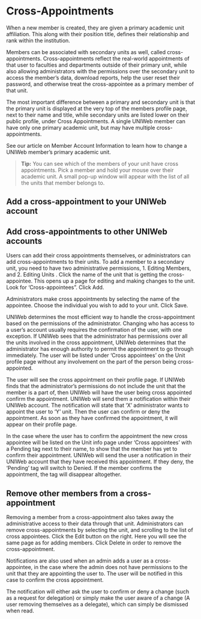 # Cross-Appointments

When a new member is created, they are given a primary academic unit affiliation. This along with their position title, defines their relationship and rank within the institution.

Members can be associated with secondary units as well, called cross-appointments. Cross-appointments reflect the real-world appointments of that user to faculties and departments outside of their primary unit, while also allowing administrators with the permissions over the secondary unit to access the member’s data, download reports, help the user reset their password, and otherwise treat the cross-appointee as a primary member of that unit.

The most important difference between a primary and secondary unit is that the primary unit is displayed at the very top of the members profile page, next to their name and title, while secondary units are listed lower on their public profile, under Cross Appointments. A single UNIWeb member can have only one primary academic unit, but may have multiple cross-appointments.

See our article on Member Account Information to learn how to change a UNIWeb member’s primary academic unit.

> **Tip:** You can see which of the members of your unit have cross appointments. Pick a member and hold your mouse over their academic unit. A small pop-up window will appear with the list of all the units that member belongs to.

## Add  a cross-appointment to your UNIWeb account

## Add cross-appointments to other UNIWeb accounts

Users can add their cross appointments themselves, or administrators can add cross-appointments to their units. To add a member to a secondary unit, you need to have two administrative permissions, 1. Editing Members, and 2. Editing Units . Click the name of the unit that is getting the cross-appointee. This opens up a page for editing and making changes to the unit. Look for ‘Cross-appointees”. Click Add.

Administrators make cross appointments by selecting the name of the appointee. Choose the individual you wish to add to your unit. Click Save.

UNIWeb determines the most efficient way to handle the cross-appointment based on the permissions of the administrator. Changing who has access to a user’s account usually requires the confirmation of the user, with one exception. If UNIWeb sees that the administrator has permissions over all the units involved in the cross appointment, UNIWeb determines that the administrator has enough authority to permit the appointment to go through immediately. The user will be listed under ‘Cross appointees’ on the Unit profile page without any involvement on the part of the person being cross-appointed.

The user will see the cross appointment on their profile page. If UNIWeb finds that the administrator’s permissions do not include the unit that the member is a part of, then UNIWeb will have the user being cross appointed confirm the appointment. UNIWeb will send them a notification within their UNIWeb account. The notification will state that ‘X’ administrator wants to appoint the user to ‘Y’ unit. Then the user can confirm or deny the appointment. As soon as they have confirmed the appointment, it will appear on their profile page.

In the case where the user has to confirm the appointment the new cross appointee will be listed on the Unit info page under ‘Cross appointees’ with a Pending tag next to their name, to show that the member has yet to confirm their appointment. UNIWeb will send the user a notification in their UNIWeb account that they have received this appointment. If they deny, the ‘Pending’ tag will switch to Denied. If the member confirms the appointment, the tag will disappear altogether.

## Remove other members from a cross-appointment

Removing a member from a cross-appointment also takes away the administrative access to their data through that unit. Administrators can remove cross-appointments by selecting the unit, and scrolling to the list of cross appointees. Click the Edit button on the right. Here you will see the same page as for adding members. Click Delete in order to remove the cross-appointment.

Notifications are also used when an admin adds a user as a cross-appointee, in the case where the admin does not have permissions to the unit that they are appointing the user to. The user will be notified in this case to confirm the cross appointment.

The notification will either ask the user to confirm or deny a change \(such as a request for delegation\) or simply make the user aware of a change \(A user removing themselves as a delegate\), which can simply be dismissed when read.


